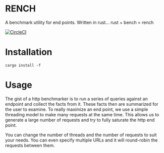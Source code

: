 # RENCH

A benchmark utility for end points. Written in rust... rust + bench = rench

[![CircleCI](https://circleci.com/gh/kbacha/rench.svg?style=svg)](https://circleci.com/gh/kbacha/rench)

# Installation

```
cargo install -f
```

# Usage

The gist of a http benchmarker is to run a series of queries against an endpoint
and collect the facts from it. These facts then are summarized for the user to
examine. To really maximize an end point, we use a simple threading model to make
many requests at the same time. This allows us to generate a large number of
requests and try to fully saturate the http end point.

You can change the number of threads and the number of requests to suit your needs.
You can even specify multiple URLs and it will round-robin the requests between them.
